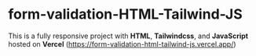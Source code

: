 # form-validation-HTML-Tailwind-JS

This is a fully responsive project with **HTML**, **Tailwindcss**, and **JavaScript** hosted on **Vercel** (https://form-validation-html-tailwind-js.vercel.app/)
